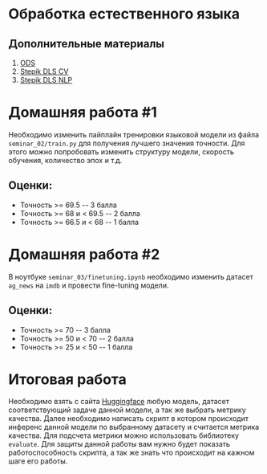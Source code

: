 # Обработка естественного языка

## Дополнительные материалы
1. [ODS](https://ods.ai/)
1. [Stepik DLS CV](https://stepik.org/course/135003/syllabus)
1. [Stepik DLS NLP](https://stepik.org/course/196142/syllabus)

# Домашняя работа #1
Необходимо изменить пайплайн тренировки языковой модели из файла `seminar_02/train.py` для получения лучшего значения точности. Для этого можно попробовать изменить структуру модели, скорость обучения, количество эпох и т.д.
## Оценки:
- Точность >= 69.5 -- 3 балла
- Точность >= 68 и < 69.5 -- 2 балла
- Точность >= 66.5 и < 68 -- 1 балла

# Домашняя работа #2
В ноутбуке `seminar_03/finetuning.ipynb` необходимо изменить датасет `ag_news` на `imdb` и провести fine-tuning модели.
## Оценки:
- Точность >= 70 -- 3 балла
- Точность >= 50 и < 70 -- 2 балла
- Точность >= 25 и < 50 -- 1 балла

# Итоговая работа
Необходимо взять с сайта [Huggingface](https://huggingface.co/) любую модель, датасет соответствующий задаче данной модели, а так же выбрать метрику качества. Далее необходимо написать скрипт в котором происходит инференс данной модели по выбранному датасету и считается метрика качества. Для подсчета метрики можно использовать библиотеку `evaluate`. Для защиты данной работы вам нужно будет показать работоспособность скрипта, а так же знать что происходит на кажном шаге его работы.